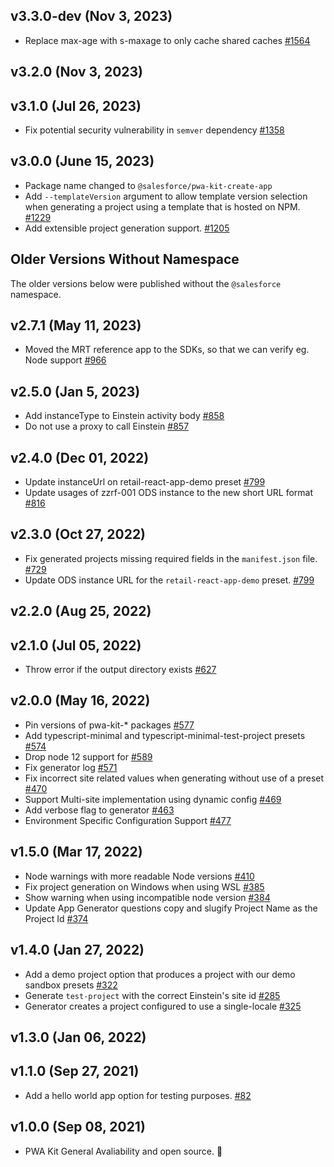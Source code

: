## v3.3.0-dev (Nov 3, 2023)
- Replace max-age with s-maxage to only cache shared caches [#1564](https://github.com/SalesforceCommerceCloud/pwa-kit/pull/1564)

## v3.2.0 (Nov 3, 2023)

## v3.1.0 (Jul 26, 2023)

- Fix potential security vulnerability in `semver` dependency [#1358](https://github.com/SalesforceCommerceCloud/pwa-kit/pull/1358)

## v3.0.0 (June 15, 2023)

- Package name changed to `@salesforce/pwa-kit-create-app`
- Add `--templateVersion` argument to allow template version selection when generating a project using a template that is hosted on NPM. [#1229](https://github.com/SalesforceCommerceCloud/pwa-kit/pull/1229)
- Add extensible project generation support. [#1205](https://github.com/SalesforceCommerceCloud/pwa-kit/pull/1205)

## Older Versions Without Namespace

The older versions below were published without the `@salesforce` namespace.

## v2.7.1 (May 11, 2023)

- Moved the MRT reference app to the SDKs, so that we can verify eg. Node support [#966](https://github.com/SalesforceCommerceCloud/pwa-kit/pull/966)

## v2.5.0 (Jan 5, 2023)

- Add instanceType to Einstein activity body [#858](https://github.com/SalesforceCommerceCloud/pwa-kit/pull/858)
- Do not use a proxy to call Einstein [#857](https://github.com/SalesforceCommerceCloud/pwa-kit/pull/857)

## v2.4.0 (Dec 01, 2022)

- Update instanceUrl on retail-react-app-demo preset [#799](https://github.com/SalesforceCommerceCloud/pwa-kit/pull/799)
- Update usages of zzrf-001 ODS instance to the new short URL format [#816](https://github.com/SalesforceCommerceCloud/pwa-kit/pull/816)

## v2.3.0 (Oct 27, 2022)

- Fix generated projects missing required fields in the `manifest.json` file. [#729](https://github.com/SalesforceCommerceCloud/pwa-kit/pull/729)
- Update ODS instance URL for the `retail-react-app-demo` preset. [#799](https://github.com/SalesforceCommerceCloud/pwa-kit/pull/799)

## v2.2.0 (Aug 25, 2022)

## v2.1.0 (Jul 05, 2022)

- Throw error if the output directory exists [#627](https://github.com/SalesforceCommerceCloud/pwa-kit/pull/627)

## v2.0.0 (May 16, 2022)

- Pin versions of pwa-kit-\* packages [#577](https://github.com/SalesforceCommerceCloud/pwa-kit/pull/577)
- Add typescript-minimal and typescript-minimal-test-project presets [#574](https://github.com/SalesforceCommerceCloud/pwa-kit/pull/574)
- Drop node 12 support for [#589](https://github.com/SalesforceCommerceCloud/pwa-kit/pull/589)
- Fix generator log [#571](https://github.com/SalesforceCommerceCloud/pwa-kit/pull/571)
- Fix incorrect site related values when generating without use of a preset [#470](https://github.com/SalesforceCommerceCloud/pwa-kit/pull/470)
- Support Multi-site implementation using dynamic config [#469](https://github.com/SalesforceCommerceCloud/pwa-kit/pull/469)
- Add verbose flag to generator [#463](https://github.com/SalesforceCommerceCloud/pwa-kit/pull/463)
- Environment Specific Configuration Support [#477](https://github.com/SalesforceCommerceCloud/pwa-kit/pull/447)

## v1.5.0 (Mar 17, 2022)

- Node warnings with more readable Node versions [#410](https://github.com/SalesforceCommerceCloud/pwa-kit/pull/410)
- Fix project generation on Windows when using WSL [#385](https://github.com/SalesforceCommerceCloud/pwa-kit/pull/385)
- Show warning when using incompatible node version [#384](https://github.com/SalesforceCommerceCloud/pwa-kit/pull/384)
- Update App Generator questions copy and slugify Project Name as the Project Id [#374](https://github.com/SalesforceCommerceCloud/pwa-kit/pull/374)

## v1.4.0 (Jan 27, 2022)

- Add a demo project option that produces a project with our demo sandbox presets [#322](https://github.com/SalesforceCommerceCloud/pwa-kit/pull/322)
- Generate `test-project` with the correct Einstein's site id [#285](https://github.com/SalesforceCommerceCloud/pwa-kit/pull/285)
- Generator creates a project configured to use a single-locale [#325](https://github.com/SalesforceCommerceCloud/pwa-kit/pull/325)

## v1.3.0 (Jan 06, 2022)

## v1.1.0 (Sep 27, 2021)

- Add a hello world app option for testing purposes. [#82](https://github.com/SalesforceCommerceCloud/pwa-kit/pull/82)

## v1.0.0 (Sep 08, 2021)

- PWA Kit General Avaliability and open source. 🎉
